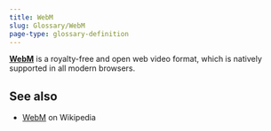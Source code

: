 ```yaml
---
title: WebM
slug: Glossary/WebM
page-type: glossary-definition
---
```




**[WebM](/Web/Media/Formats/Containers#webm)** is a royalty-free and open web video format, which is natively supported in all modern browsers.

## See also

- [WebM](https://en.wikipedia.org/wiki/WebM) on Wikipedia
